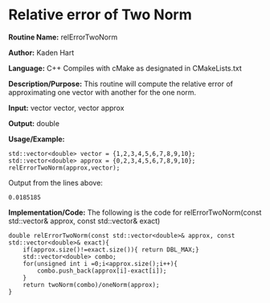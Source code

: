 # Relative error of Two Norm

**Routine Name:**           relErrorTwoNorm

**Author:** Kaden Hart

**Language:** C++ Compiles with cMake as designated in CMakeLists.txt

**Description/Purpose:** This routine will compute the relative error of approximating one vector with another for the one norm.

**Input:** vector<double> vector, vector<double> approx

**Output:** double

**Usage/Example:**  

    std::vector<double> vector = {1,2,3,4,5,6,7,8,9,10};
    std::vector<double> approx = {0,2,3,4,5,6,7,8,9,10};
    relErrorTwoNorm(approx,vector);


Output from the lines above:

    0.0185185

**Implementation/Code:** The following is the code for relErrorTwoNorm(const std::vector<double>& approx, const std::vector<double>& exact)

    double relErrorTwoNorm(const std::vector<double>& approx, const std::vector<double>& exact){
        if(approx.size()!=exact.size()){ return DBL_MAX;}
        std::vector<double> combo;
        for(unsigned int i =0;i<approx.size();i++){
            combo.push_back(approx[i]-exact[i]);
        }
        return twoNorm(combo)/oneNorm(approx);
    }
